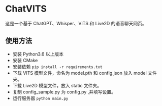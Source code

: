 # ChatVITS

这是一个基于 ChatGPT、Whisper、VITS 和 Live2D 的语音聊天网页。

## 使用方法
- 安装 Python3.6 以上版本
- 安装 CMake
- 安装依赖 `pip install -r requirements.txt`
- 下载 VITS 模型文件，命名为 model.pth 和 config.json 放入 model 文件夹。
- 下载 Live2D 模型文件，放入 static 文件夹。
- 复制 config_sample.py 为 config.py ,并填写设置。
- 运行服务器 `python main.py`
